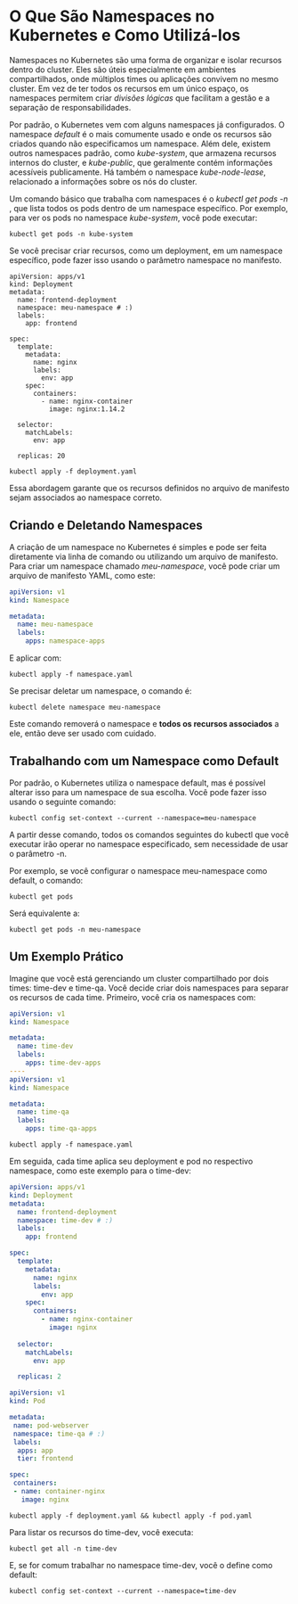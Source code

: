# O Que São Namespaces no Kubernetes e Como Utilizá-los

Namespaces no Kubernetes são uma forma de organizar e isolar recursos dentro do cluster. 
Eles são úteis especialmente em ambientes compartilhados, onde múltiplos times ou aplicações convivem no mesmo cluster. 
Em vez de ter todos os recursos em um único espaço, os namespaces permitem criar *divisões lógicas* que facilitam a gestão e a separação de responsabilidades.

Por padrão, o Kubernetes vem com alguns namespaces já configurados. 
O namespace *default* é o mais comumente usado e onde os recursos são criados quando não especificamos um namespace. Além dele, existem outros namespaces padrão, como *kube-system*, que armazena recursos internos do cluster, e *kube-public*, que geralmente contém informações acessíveis publicamente. 
Há também o namespace *kube-node-lease*, relacionado a informações sobre os nós do cluster.

Um comando básico que trabalha com namespaces é o *kubectl get pods -n <namespace>*, que lista todos os pods dentro de um namespace específico. 
Por exemplo, para ver os pods no namespace *kube-system*, você pode executar:

```shell
kubectl get pods -n kube-system
```

Se você precisar criar recursos, como um deployment, em um namespace específico, pode fazer isso usando o parâmetro namespace no manifesto. 

```shell
apiVersion: apps/v1
kind: Deployment
metadata:
  name: frontend-deployment
  namespace: meu-namespace # :)
  labels:
    app: frontend

spec:
  template:
    metadata:
      name: nginx
      labels:
        env: app
    spec:
      containers:
        - name: nginx-container
          image: nginx:1.14.2
  
  selector:
    matchLabels:
      env: app

  replicas: 20
```
```shell
kubectl apply -f deployment.yaml
```
Essa abordagem garante que os recursos definidos no arquivo de manifesto sejam associados ao namespace correto.

## Criando e Deletando Namespaces

A criação de um namespace no Kubernetes é simples e pode ser feita diretamente via linha de comando ou utilizando um arquivo de manifesto. 
Para criar um namespace chamado *meu-namespace*, você pode criar um arquivo de manifesto YAML, como este:
```yaml
apiVersion: v1
kind: Namespace

metadata:
  name: meu-namespace
  labels:
    apps: namespace-apps
```

E aplicar com:
```shell
kubectl apply -f namespace.yaml
```

Se precisar deletar um namespace, o comando é:
```shell
kubectl delete namespace meu-namespace
```

Este comando removerá o namespace e **todos os recursos associados** a ele, então deve ser usado com cuidado.

## Trabalhando com um Namespace como Default

Por padrão, o Kubernetes utiliza o namespace default, mas é possível alterar isso para um namespace de sua escolha. 
Você pode fazer isso usando o seguinte comando:
```shell
kubectl config set-context --current --namespace=meu-namespace
```

A partir desse comando, todos os comandos seguintes do kubectl que você executar irão operar no namespace especificado, sem necessidade de usar o parâmetro -n.

Por exemplo, se você configurar o namespace meu-namespace como default, o comando:
```shell
kubectl get pods
```
Será equivalente a:
```shell
kubectl get pods -n meu-namespace
```

## Um Exemplo Prático

Imagine que você está gerenciando um cluster compartilhado por dois times: time-dev e time-qa. 
Você decide criar dois namespaces para separar os recursos de cada time. Primeiro, você cria os namespaces com:
```yaml
apiVersion: v1
kind: Namespace

metadata:
  name: time-dev
  labels:
    apps: time-dev-apps
----
apiVersion: v1
kind: Namespace

metadata:
  name: time-qa
  labels:
    apps: time-qa-apps
```
```shell
kubectl apply -f namespace.yaml
```
Em seguida, cada time aplica seu deployment e pod no respectivo namespace, como este exemplo para o time-dev:
```yaml
apiVersion: apps/v1
kind: Deployment
metadata:
  name: frontend-deployment
  namespace: time-dev # :)
  labels:
    app: frontend

spec:
  template:
    metadata:
      name: nginx
      labels:
        env: app
    spec:
      containers:
        - name: nginx-container
          image: nginx
  
  selector:
    matchLabels:
      env: app

  replicas: 2
```
```yaml
apiVersion: v1
kind: Pod

metadata:
 name: pod-webserver
 namespace: time-qa # :)
 labels:
  apps: app
  tier: frontend

spec:
 containers:
 - name: container-nginx
   image: nginx
```
```shell
kubectl apply -f deployment.yaml && kubectl apply -f pod.yaml 
```
Para listar os recursos do time-dev, você executa:
```shell
kubectl get all -n time-dev
```
E, se for comum trabalhar no namespace time-dev, você o define como default:
```shell
kubectl config set-context --current --namespace=time-dev
```

